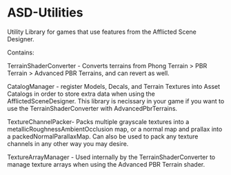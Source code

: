 # ASD-Utilities

Utility Library for games that use features from the Afflicted Scene Designer. 

Contains:

TerrainShaderConverter - Converts terrains from Phong Terrain > PBR Terrain > Advanced PBR Terrains, and can revert as well. 

CatalogManager - register Models, Decals, and Terrain Textures into Asset Catalogs in order to store extra data when using the AfflictedSceneDesigner. This library is necissary in your game if you want to use the TerrainShaderConverter with AdvancedPbrTerrains.

TextureChannelPacker- Packs multiple grayscale textures into a metallicRoughnessAmbientOcclusion map, or a normal map and prallax into a packedNormalParallaxMap. Can also be used to pack any texture channels in any other way you may desire.

TextureArrayManager - Used internally by the TerrainShaderConverter to manage texture arrays when using the Advanced PBR Terrain shader. 

